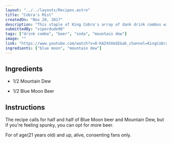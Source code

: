 ```yaml
---
layout: "../../layouts/Recipes.astro"
title: "Cobra's Mist"
createdOn: "Nov 20, 2017"
description: "This staple of King Cobra's array of dank drink combos will have the Goth girls saying 'That goth guy mixing beer and soda together smells good'."
submittedBy: "viperdude90"
tags: ["drink combo", "beer", "soda", "mountain dew"]
image: ""
link: "https://www.youtube.com/watch?v=0-KAZ4SXmSE&ab_channel=KingCobraJFS"
ingredients: ["blue moon", "mountain dew"]
---
```


## Ingredients

- 1/2 Mountain Dew

- 1/2 Blue Moon Beer

## Instructions

The recipe calls for half and half of Blue Moon beer and Mountain Dew, but if you're feeling spunky, you can opt for more beer.

For of age(21 years old) and up, alive, consenting fans only.
